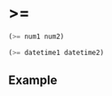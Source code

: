 # >=
```scheme
(>= num1 num2)
```

```scheme
(>= datetime1 datetime2)
```

## Example
```scheme

```